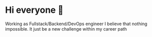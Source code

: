 # Hi everyone :wave:
Working as Fullstack/Backend/DevOps engineer I believe that nothing impossible. It just be a new challenge within my career path

